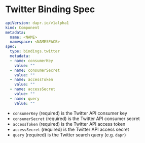 # Twitter Binding Spec

```yaml
apiVersion: dapr.io/v1alpha1
kind: Component
metadata:
  name: <NAME>
  namespace: <NAMESPACE>
spec:
  type: bindings.twitter
  metadata:
  - name: consumerKey
    value: ""
  - name: consumerSecret
    value: ""
  - name: accessToken
    value: ""
  - name: accessSecret
    value: ""
  - name: query
    value: ""
```


- `consumerKey` (required) is the Twitter API consumer key
- `consumerSecret` (required) is the Twitter API consumer secret
- `accessToken` (required) is the Twitter API access token
- `accessSecret` (required) is the Twitter API access secret
- `query` (required) is the Twitter search query (e.g. `dapr`)
